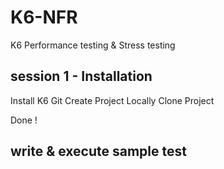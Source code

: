 # K6-NFR

K6 Performance testing & Stress testing

## session 1 - Installation
Install K6
Git Create Project
Locally Clone Project

Done !

## write & execute sample test